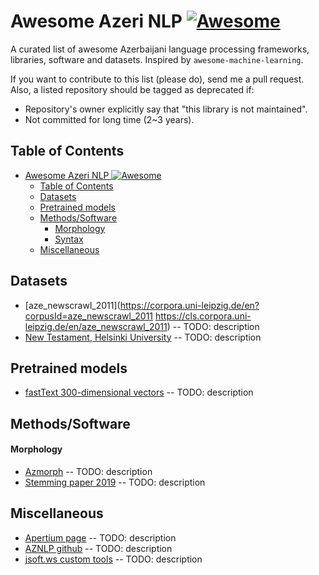 # Awesome Azeri NLP [![Awesome](https://cdn.rawgit.com/sindresorhus/awesome/d7305f38d29fed78fa85652e3a63e154dd8e8829/media/badge.svg)](https://github.com/sindresorhus/awesome)

A curated list of awesome Azerbaijani language processing frameworks, libraries, software and datasets. Inspired by `awesome-machine-learning`.

If you want to contribute to this list (please do), send me a pull request.
Also, a listed repository should be tagged as deprecated if:

* Repository's owner explicitly say that "this library is not maintained".
* Not committed for long time (2~3 years).

## Table of Contents
<!-- MarkdownTOC depth=4 -->
- [Awesome Azeri NLP ![Awesome](https://cdn.rawgit.com/sindresorhus/awesome/d7305f38d29fed78fa85652e3a63e154dd8e8829/media/badge.svg)](#awesome-machine-learning-awesomehttpsgithubcomsindresorhusawesome)
  - [Table of Contents](#table-of-contents)
  - [Datasets](#data)
  - [Pretrained models](#pretrained-models)
  - [Methods/Software](#software)
      - [Morphology](#morphology-s)
      - [Syntax](#syntax-s)
  - [Miscellaneous](#misc)
<!-- /MarkdownTOC -->

<a name="data"></a>
## Datasets
* [aze_newscrawl_2011](https://corpora.uni-leipzig.de/en?corpusId=aze_newscrawl_2011 https://cls.corpora.uni-leipzig.de/en/aze_newscrawl_2011)  -- TODO: description
* [New Testament, Helsinki University](http://www.ling.helsinki.fi/uhlcs/readme-all/README-turkic-lgs.html#C21)  -- TODO: description

<a name="pretrained-models"></a>
## Pretrained models
* [fastText 300-dimensional vectors](https://fasttext.cc/docs/en/crawl-vectors.html)  -- TODO: description


<a name="software"></a>
## Methods/Software

#### Morphology <a name="morphology-s"></a>
* [Azmorph](http://wiki.apertium.org/wiki/Azmorph) -- TODO: description
* [Stemming paper 2019](https://jpit.az/en/journals/227/) -- TODO: description

<a name="misc"></a>
## Miscellaneous
* [Apertium page](http://wiki.apertium.org/wiki/Azerbaijani) -- TODO: description
* [AZNLP github](https://github.com/aznlp) -- TODO: description
* [jsoft.ws custom tools](https://jsoft.ws/index.php?key=Azerbaijani%20NLP) -- TODO: description
